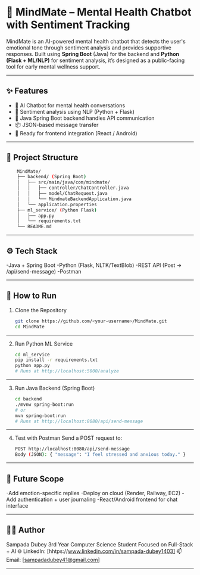 # 🧠 MindMate – Mental Health Chatbot with Sentiment Tracking

MindMate is an AI-powered mental health chatbot that detects the user's emotional tone through sentiment analysis and provides supportive responses. Built using **Spring Boot** (Java) for the backend and **Python (Flask + ML/NLP)** for sentiment analysis, it’s designed as a public-facing tool for early mental wellness support.

---

## ✨ Features

- 🤖 AI Chatbot for mental health conversations
- 🧠 Sentiment analysis using NLP (Python + Flask)
- 🔗 Java Spring Boot backend handles API communication
- 📦 JSON-based message transfer
- 🚀 Ready for frontend integration (React / Android)

---

## 📁 Project Structure

```bash
    MindMate/
    ├── backend/ (Spring Boot)
    │   ├── src/main/java/com/mindmate/
    │   │   ├── controller/ChatController.java
    │   │   ├── model/ChatRequest.java
    │   │   └── MindmateBackendApplication.java
    │   └── application.properties
    ├── ml_service/ (Python Flask)
    │   ├── app.py
    │   └── requirements.txt
    └── README.md
```
---

## ⚙️ Tech Stack
-Java + Spring Boot
-Python (Flask, NLTK/TextBlob)
-REST API (Post → /api/send-message)
-Postman

---

## 🚀 How to Run
1. Clone the Repository
    ```bash
    git clone https://github.com/<your-username>/MindMate.git
    cd MindMate
    ```


---

2. Run Python ML Service
    ```bash
    cd ml_service
    pip install -r requirements.txt
    python app.py
    # Runs at http://localhost:5000/analyze

---

3. Run Java Backend (Spring Boot)
    ```bash
    cd backend
    ./mvnw spring-boot:run
    # or
    mvn spring-boot:run
    # Runs at http://localhost:8080/api/send-message

---

4. Test with Postman
Send a POST request to:
    ```bash
    POST http://localhost:8080/api/send-message
    Body (JSON): { "message": "I feel stressed and anxious today." }

---

## 🎯 Future Scope
-Add emotion-specific replies
-Deploy on cloud (Render, Railway, EC2)
-Add authentication + user journaling
-React/Android frontend for chat interface

---

## 👩‍💻 Author
Sampada Dubey
3rd Year Computer Science Student
Focused on Full-Stack + AI
🌐 LinkedIn: [hhtps://www.linkedin.com/in/sampada-dubey1403]
📫 Email: [sampadadubey41@gmail.com]

---
